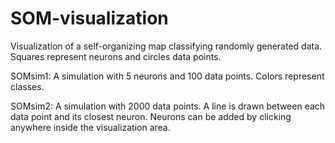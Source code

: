 # SOM-visualization
Visualization of a self-organizing map classifying randomly generated data.
Squares represent neurons and circles data points.

SOMsim1:
A simulation with 5 neurons and 100 data points. Colors represent classes.

SOMsim2:
A simulation with 2000 data points. A line is drawn between each data point and its closest neuron. Neurons can be added by clicking anywhere inside the visualization area.
